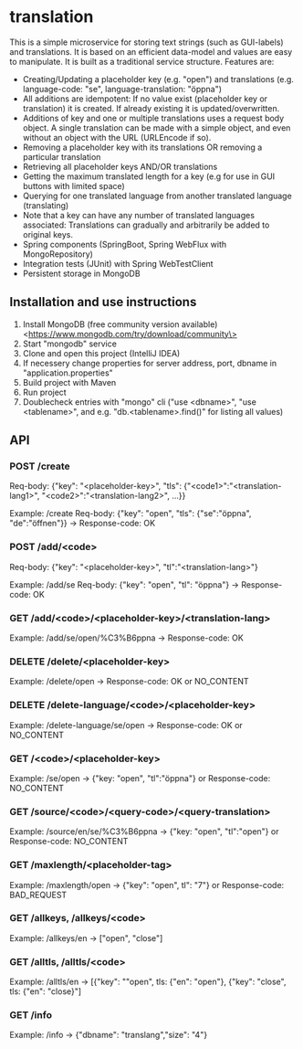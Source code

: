 # translation

This is a simple microservice for storing text strings (such as GUI-labels) and translations. It is based on an efficient data-model and values are easy to manipulate. It is built as a traditional service structure. Features are:

- Creating/Updating a placeholder key (e.g. "open") and translations (e.g. language-code: "se", language-translation: "öppna")
- All additions are idempotent: If no value exist (placeholder key or translation) it is created. If already existing it is updated/overwritten.
- Additions of key and one or multiple translations uses a request body object. A single translation can be made with a simple object, and even without an object with the URL (URLEncode if so).
- Removing a placeholder key with its translations OR removing a particular translation
- Retrieving all placeholder keys AND/OR translations
- Getting the maximum translated length for a key (e.g for use in GUI buttons with limited space)
- Querying for one translated language from another translated language (translating)
- Note that a key can have any number of translated languages associated: Translations can gradually and arbitrarily be added to original keys.
- Spring components (SpringBoot, Spring WebFlux with MongoRepository)
- Integration tests (JUnit) with Spring WebTestClient
- Persistent storage in MongoDB

## Installation and use instructions

1. Install MongoDB (free community version available) \<https://www.mongodb.com/try/download/community\>
2. Start "mongodb" service
3. Clone and open this project (IntelliJ IDEA)
4. If necessery change properties for server address, port, dbname in "application.properties"
5. Build project with Maven
6. Run project
7. Doublecheck entries with "mongo" cli ("use \<dbname\>", "use \<tablename\>", and e.g. "db.\<tablename\>.find()" for listing all values)



## API

### POST /create
Req-body: {"key": "\<placeholder-key\>", "tls": {"\<code1\>":"\<translation-lang1\>", "\<code2\>":"\<translation-lang2\>", ...}}

Example:
/create
Req-body: {"key": "open", "tls": {"se":"öppna", "de":"öffnen"}} -\> Response-code: OK

### POST /add/\<code\>
Req-body: {"key": "\<placeholder-key\>", "tl":"\<translation-lang\>"}

Example:
/add/se
Req-body: {"key": "open", "tl": "öppna"} -\> Response-code: OK

### GET /add/\<code\>/\<placeholder-key\>/\<translation-lang\>

Example:
/add/se/open/%C3%B6ppna -\> Response-code: OK

### DELETE /delete/\<placeholder-key\>

Example:
/delete/open -\> Response-code: OK or NO_CONTENT

### DELETE /delete-language/\<code\>/\<placeholder-key\>

Example:
/delete-language/se/open -\> Response-code: OK or NO_CONTENT

### GET /\<code\>/\<placeholder-key\>

Example: /se/open -\> {"key: "open", "tl":"öppna"} or Response-code: NO_CONTENT

### GET /source/\<code\>/\<query-code\>/\<query-translation\>

Example:
/source/en/se/%C3%B6ppna -\> {"key: "open", "tl":"open"} or Response-code: NO_CONTENT

### GET /maxlength/\<placeholder-tag\>

Example:
/maxlength/open  -\> {"key": "open", tl": "7"} or Response-code: BAD_REQUEST

### GET /allkeys, /allkeys/\<code\>

Example:
/allkeys/en -\> ["open", "close"]

### GET /alltls, /alltls/\<code\>

Example:
/alltls/en -\> [{"key": ""open", tls: {"en": "open"}, {"key": "close", tls: {"en": "close}"]

### GET /info

Example:
/info -\> {"dbname": "translang","size": "4"}
